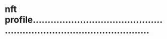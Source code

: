 # nft profile.............................................................................................
